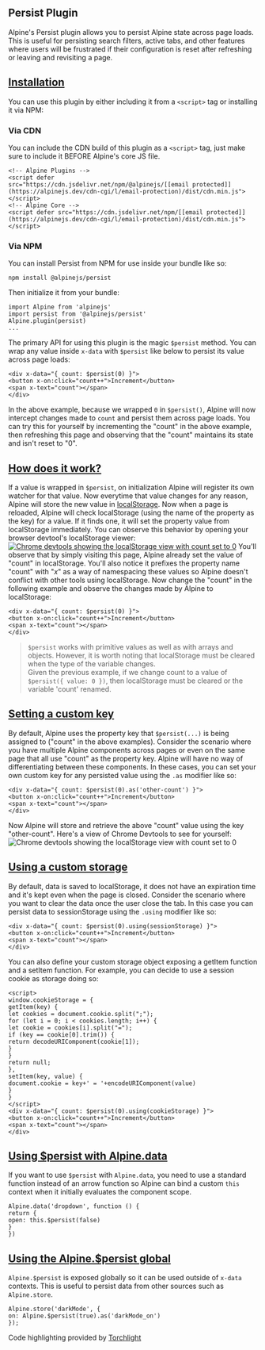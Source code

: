 ## Persist Plugin


Alpine's Persist plugin allows you to persist Alpine state across page loads.
This is useful for persisting search filters, active tabs, and other features where users will be frustrated if their configuration is reset after refreshing or leaving and revisiting a page.


## [Installation](#installation)


You can use this plugin by either including it from a `<script>` tag or installing it via NPM:


### Via CDN


You can include the CDN build of this plugin as a `<script>` tag, just make sure to include it BEFORE Alpine's core JS file.
```
<!-- Alpine Plugins -->
<script defer src="https://cdn.jsdelivr.net/npm/@alpinejs/[[email protected]](https://alpinejs.dev/cdn-cgi/l/email-protection)/dist/cdn.min.js"></script>
<!-- Alpine Core -->
<script defer src="https://cdn.jsdelivr.net/npm/[[email protected]](https://alpinejs.dev/cdn-cgi/l/email-protection)/dist/cdn.min.js"></script>
```


### Via NPM


You can install Persist from NPM for use inside your bundle like so:
```
npm install @alpinejs/persist
```
Then initialize it from your bundle:
```
import Alpine from 'alpinejs'
import persist from '@alpinejs/persist'
Alpine.plugin(persist)
...
```
The primary API for using this plugin is the magic `$persist` method.
You can wrap any value inside `x-data` with `$persist` like below to persist its value across page loads:
```
<div x-data="{ count: $persist(0) }">
<button x-on:click="count++">Increment</button>
<span x-text="count"></span>
</div>
```
In the above example, because we wrapped `0` in `$persist()`, Alpine will now intercept changes made to `count` and persist them across page loads.
You can try this for yourself by incrementing the "count" in the above example, then refreshing this page and observing that the "count" maintains its state and isn't reset to "0".


## [How does it work?](#how-it-works)


If a value is wrapped in `$persist`, on initialization Alpine will register its own watcher for that value. Now everytime that value changes for any reason, Alpine will store the new value in [localStorage](https://developer.mozilla.org/en-US/docs/Web/API/Window/localStorage).
Now when a page is reloaded, Alpine will check localStorage (using the name of the property as the key) for a value. If it finds one, it will set the property value from localStorage immediately.
You can observe this behavior by opening your browser devtool's localStorage viewer:
[![Chrome devtools showing the localStorage view with count set to 0](https://alpinejs.dev/img/persist_devtools.png)](https://developer.chrome.com/docs/devtools/storage/localstorage/)
You'll observe that by simply visiting this page, Alpine already set the value of "count" in localStorage. You'll also notice it prefixes the property name "count" with "*x*" as a way of namespacing these values so Alpine doesn't conflict with other tools using localStorage.
Now change the "count" in the following example and observe the changes made by Alpine to localStorage:
```
<div x-data="{ count: $persist(0) }">
<button x-on:click="count++">Increment</button>
<span x-text="count"></span>
</div>
```

> `$persist` works with primitive values as well as with arrays and objects. However, it is worth noting that localStorage must be cleared when the type of the variable changes.  
> Given the previous example, if we change count to a value of `$persist({ value: 0 })`, then localStorage must be cleared or the variable 'count' renamed.


## [Setting a custom key](#custom-key)


By default, Alpine uses the property key that `$persist(...)` is being assigned to ("count" in the above examples).
Consider the scenario where you have multiple Alpine components across pages or even on the same page that all use "count" as the property key.
Alpine will have no way of differentiating between these components.
In these cases, you can set your own custom key for any persisted value using the `.as` modifier like so:
```
<div x-data="{ count: $persist(0).as('other-count') }">
<button x-on:click="count++">Increment</button>
<span x-text="count"></span>
</div>
```
Now Alpine will store and retrieve the above "count" value using the key "other-count".
Here's a view of Chrome Devtools to see for yourself:
![Chrome devtools showing the localStorage view with count set to 0](https://alpinejs.dev/img/persist_custom_key_devtools.png)


## [Using a custom storage](#custom-storage)


By default, data is saved to localStorage, it does not have an expiration time and it's kept even when the page is closed.
Consider the scenario where you want to clear the data once the user close the tab. In this case you can persist data to sessionStorage using the `.using` modifier like so:
```
<div x-data="{ count: $persist(0).using(sessionStorage) }">
<button x-on:click="count++">Increment</button>
<span x-text="count"></span>
</div>
```
You can also define your custom storage object exposing a getItem function and a setItem function. For example, you can decide to use a session cookie as storage doing so:
```
<script>
window.cookieStorage = {
getItem(key) {
let cookies = document.cookie.split(";");
for (let i = 0; i < cookies.length; i++) {
let cookie = cookies[i].split("=");
if (key == cookie[0].trim()) {
return decodeURIComponent(cookie[1]);
}
}
return null;
},
setItem(key, value) {
document.cookie = key+' = '+encodeURIComponent(value)
}
}
</script>
<div x-data="{ count: $persist(0).using(cookieStorage) }">
<button x-on:click="count++">Increment</button>
<span x-text="count"></span>
</div>
```


## [Using $persist with Alpine.data](#using-persist-with-alpine-data)


If you want to use `$persist` with `Alpine.data`, you need to use a standard function instead of an arrow function so Alpine can bind a custom `this` context when it initially evaluates the component scope.
```
Alpine.data('dropdown', function () {
return {
open: this.$persist(false)
}
})
```


## [Using the Alpine.$persist global](#using-alpine-persist-global)


`Alpine.$persist` is exposed globally so it can be used outside of `x-data` contexts. This is useful to persist data from other sources such as `Alpine.store`.
```
Alpine.store('darkMode', {
on: Alpine.$persist(true).as('darkMode_on')
});
```
Code highlighting provided by [Torchlight](https://torchlight.dev/)